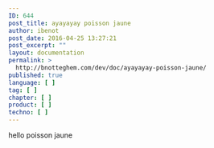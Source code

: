 ```yaml
---
ID: 644
post_title: ayayayay poisson jaune
author: ibenot
post_date: 2016-04-25 13:27:21
post_excerpt: ""
layout: documentation
permalink: >
  http://bnotteghem.com/dev/doc/ayayayay-poisson-jaune/
published: true
language: [ ]
tag: [ ]
chapter: [ ]
product: [ ]
techno: [ ]
---
```

hello poisson jaune